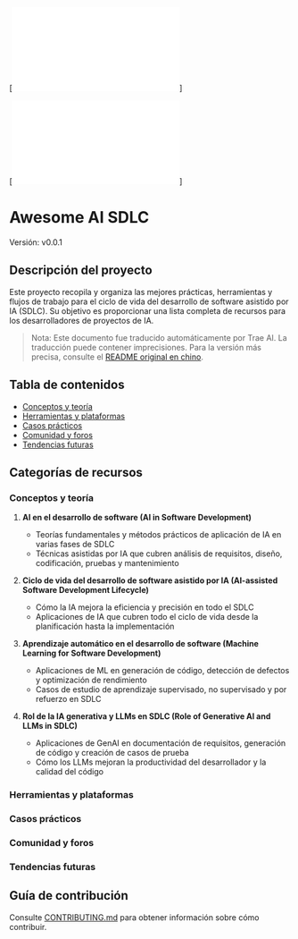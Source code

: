 [![徽章信息](./docs/shared/badges.md)]

[![语言选择](./docs/shared/links.md)]

# Awesome AI SDLC

Versión: v0.0.1

## Descripción del proyecto

Este proyecto recopila y organiza las mejores prácticas, herramientas y flujos de trabajo para el ciclo de vida del desarrollo de software asistido por IA (SDLC). Su objetivo es proporcionar una lista completa de recursos para los desarrolladores de proyectos de IA.

> Nota: Este documento fue traducido automáticamente por Trae AI. La traducción puede contener imprecisiones. Para la versión más precisa, consulte el [README original en chino](../../README.md).

## Tabla de contenidos

- [Conceptos y teoría](#conceptos-y-teoría)
- [Herramientas y plataformas](#herramientas-y-plataformas)
- [Casos prácticos](#casos-prácticos)
- [Comunidad y foros](#comunidad-y-foros)
- [Tendencias futuras](#tendencias-futuras)

## Categorías de recursos

### Conceptos y teoría

1. **AI en el desarrollo de software (AI in Software Development)**
   - Teorías fundamentales y métodos prácticos de aplicación de IA en varias fases de SDLC
   - Técnicas asistidas por IA que cubren análisis de requisitos, diseño, codificación, pruebas y mantenimiento

2. **Ciclo de vida del desarrollo de software asistido por IA (AI-assisted Software Development Lifecycle)**
   - Cómo la IA mejora la eficiencia y precisión en todo el SDLC
   - Aplicaciones de IA que cubren todo el ciclo de vida desde la planificación hasta la implementación

3. **Aprendizaje automático en el desarrollo de software (Machine Learning for Software Development)**
   - Aplicaciones de ML en generación de código, detección de defectos y optimización de rendimiento
   - Casos de estudio de aprendizaje supervisado, no supervisado y por refuerzo en SDLC

4. **Rol de la IA generativa y LLMs en SDLC (Role of Generative AI and LLMs in SDLC)**
   - Aplicaciones de GenAI en documentación de requisitos, generación de código y creación de casos de prueba
   - Cómo los LLMs mejoran la productividad del desarrollador y la calidad del código

### Herramientas y plataformas

### Casos prácticos

### Comunidad y foros

### Tendencias futuras

## Guía de contribución

Consulte [CONTRIBUTING.md](../../CONTRIBUTING.md) para obtener información sobre cómo contribuir.